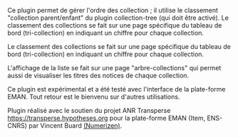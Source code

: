 Ce plugin permet de gérer l'ordre des collection ; il utilise le classement
"collection parent/enfant" du plugin collection-tree (qui doit être activé).
Le classement des collections se fait sur une page spécifique du tableau de
bord (tri-collection) en indiquant un chiffre pour chaque collection.

Le classement des collections se fait sur une page spécifique du tableau de
bord (tri-collection) en indiquant un chiffre pour chaque collection.

L'affichage de la liste se fait sur une page "arbre-collections" qui permet
aussi de visualiser les titres des notices de chaque collection.

Ce plugin est expérimental et a été testé avec l'interface de la
plate-forme EMAN. Tout retour est le bienvenu sur d'autres utilisations.

Plugin réalisé avec le soutien du projet ANR Transperse https://transperse.hypotheses.org pour la plate-forme EMAN (Item, ENS-CNRS) par Vincent Buard [(Numerizen)](http://numerizen.com).

